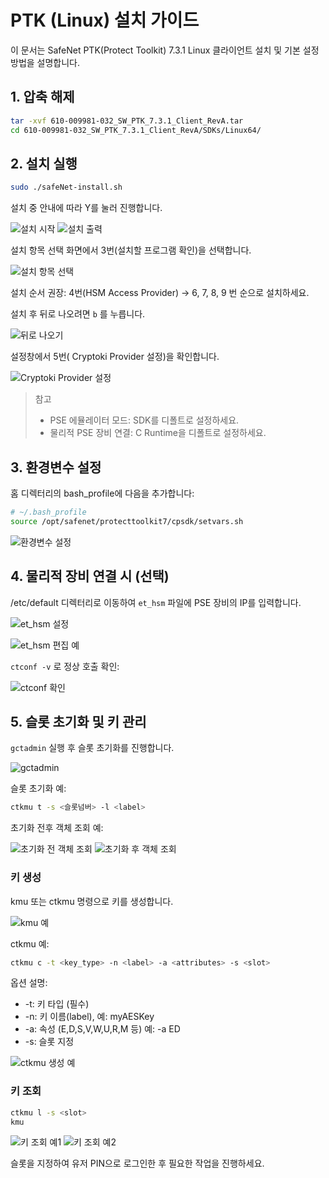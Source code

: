 # PTK (Linux) 설치 가이드

이 문서는 SafeNet PTK(Protect Toolkit) 7.3.1 Linux 클라이언트 설치 및 기본 설정 방법을 설명합니다.

## 1. 압축 해제
```sh
tar -xvf 610-009981-032_SW_PTK_7.3.1_Client_RevA.tar
cd 610-009981-032_SW_PTK_7.3.1_Client_RevA/SDKs/Linux64/
```

## 2. 설치 실행
```sh
sudo ./safeNet-install.sh
```
설치 중 안내에 따라 Y를 눌러 진행합니다.

![설치 시작](images/Aspose.Words.fbc784eb-beca-442f-9864-8296860276ae.001.png)
![설치 출력](images/Aspose.Words.fbc784eb-beca-442f-9864-8296860276ae.002.png)

설치 항목 선택 화면에서 3번(설치할 프로그램 확인)을 선택합니다.

![설치 항목 선택](images/Aspose.Words.fbc784eb-beca-442f-9864-8296860276ae.003.png)

설치 순서 권장: 4번(HSM Access Provider) → 6, 7, 8, 9 번 순으로 설치하세요.

설치 후 뒤로 나오려면 `b` 를 누릅니다.

![뒤로 나오기](images/Aspose.Words.fbc784eb-beca-442f-9864-8296860276ae.004.png)

설정창에서 5번( Cryptoki Provider 설정)을 확인합니다.

![Cryptoki Provider 설정](images/Aspose.Words.fbc784eb-beca-442f-9864-8296860276ae.005.png)

> 참고
> - PSE 에뮬레이터 모드: SDK를 디폴트로 설정하세요.
> - 물리적 PSE 장비 연결: C Runtime을 디폴트로 설정하세요.

## 3. 환경변수 설정
홈 디렉터리의 bash_profile에 다음을 추가합니다:
```sh
# ~/.bash_profile
source /opt/safenet/protecttoolkit7/cpsdk/setvars.sh
```

![환경변수 설정](images/Aspose.Words.fbc784eb-beca-442f-9864-8296860276ae.006.png)

## 4. 물리적 장비 연결 시 (선택)
/etc/default 디렉터리로 이동하여 `et_hsm` 파일에 PSE 장비의 IP를 입력합니다.

![et_hsm 설정](images/Aspose.Words.fbc784eb-beca-442f-9864-8296860276ae.007.png)

![et_hsm 편집 예](images/Aspose.Words.fbc784eb-beca-442f-9864-8296860276ae.008.png)

`ctconf -v` 로 정상 호출 확인:

![ctconf 확인](images/Aspose.Words.fbc784eb-beca-442f-9864-8296860276ae.009.png)

## 5. 슬롯 초기화 및 키 관리
`gctadmin` 실행 후 슬롯 초기화를 진행합니다.

![gctadmin](images/Aspose.Words.fbc784eb-beca-442f-9864-8296860276ae.010.png)

슬롯 초기화 예:
```sh
ctkmu t -s <슬롯넘버> -l <label>
```
초기화 전후 객체 조회 예:

![초기화 전 객체 조회](images/Aspose.Words.fbc784eb-beca-442f-9864-8296860276ae.011.png)
![초기화 후 객체 조회](images/Aspose.Words.fbc784eb-beca-442f-9864-8296860276ae.012.png)

### 키 생성
kmu 또는 ctkmu 명령으로 키를 생성합니다.

![kmu 예](images/Aspose.Words.fbc784eb-beca-442f-9864-8296860276ae.013.png)

ctkmu 예:
```sh
ctkmu c -t <key_type> -n <label> -a <attributes> -s <slot>
```
옵션 설명:
- -t: 키 타입 (필수)
- -n: 키 이름(label), 예: myAESKey
- -a: 속성 (E,D,S,V,W,U,R,M 등) 예: -a ED
- -s: 슬롯 지정

![ctkmu 생성 예](images/Aspose.Words.fbc784eb-beca-442f-9864-8296860276ae.014.png)

### 키 조회
```sh
ctkmu l -s <slot>
kmu
```
![키 조회 예1](images/Aspose.Words.fbc784eb-beca-442f-9864-8296860276ae.015.png)
![키 조회 예2](images/Aspose.Words.fbc784eb-beca-442f-9864-8296860276ae.016.png)

슬롯을 지정하여 유저 PIN으로 로그인한 후 필요한 작업을 진행하세요.
